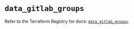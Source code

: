 # `data_gitlab_groups`

Refer to the Terraform Registry for docs: [`data_gitlab_groups`](https://registry.terraform.io/providers/gitlabhq/gitlab/17.7.1/docs/data-sources/groups).
